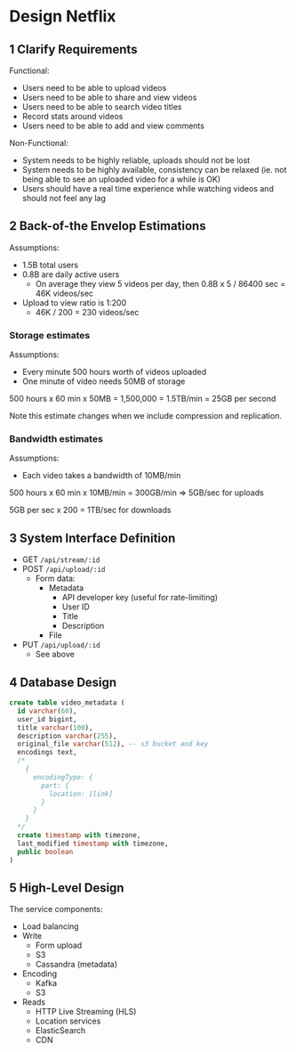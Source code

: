 # Design Netflix

## 1 Clarify Requirements

Functional:

- Users need to be able to upload videos
- Users need to be able to share and view videos
- Users need to be able to search video titles
- Record stats around videos
- Users need to be able to add and view comments

Non-Functional:

- System needs to be highly reliable, uploads should not be lost
- System needs to be highly available, consistency can be relaxed (ie. not being able to see an uploaded video for a while is OK)
- Users should have a real time experience while watching videos and should not feel any lag

## 2 Back-of-the Envelop Estimations

Assumptions:

- 1.5B total users
- 0.8B are daily active users
  - On average they view 5 videos per day, then 0.8B x 5 / 86400 sec = 46K videos/sec
- Upload to view ratio is 1:200
  - 46K / 200 = 230 videos/sec

### Storage estimates

Assumptions:

- Every minute 500 hours worth of videos uploaded
- One minute of video needs 50MB of storage

500 hours x 60 min x 50MB = 1,500,000 = 1.5TB/min = 25GB per second

Note this estimate changes when we include compression and replication.

### Bandwidth estimates

Assumptions:

- Each video takes a bandwidth of 10MB/min

500 hours x 60 min x 10MB/min = 300GB/min => 5GB/sec for uploads

5GB per sec x 200 = 1TB/sec for downloads

## 3 System Interface Definition

- GET `/api/stream/:id`
- POST `/api/upload/:id`
  - Form data:
    - Metadata
      - API developer key (useful for rate-limiting)
      - User ID
      - Title
      - Description
    - File
- PUT `/api/upload/:id`
  - See above

## 4 Database Design

```sql
create table video_metadata (
  id varchar(60),
  user_id bigint,
  title varchar(100),
  description varchar(255),
  original_file varchar(512), -- s3 bucket and key
  encodings text,
  /*
    {
      encodingType: {
        part: {
          location: [link]
        }
      }
    }
  */
  create timestamp with timezone,
  last_modified timestamp with timezone,
  public boolean
)
```

## 5 High-Level Design

The service components:

- Load balancing
- Write
  - Form upload
  - S3
  - Cassandra (metadata)
- Encoding
  - Kafka
  - S3
- Reads
  - HTTP Live Streaming (HLS)
  - Location services
  - ElasticSearch
  - CDN
